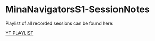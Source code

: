 # MinaNavigatorsS1-SessionNotes

Playlist of all recorded sessions can be found here:

[YT PLAYLIST](https://www.youtube.com/playlist?list=PLnupbCpmBlda_xATCet-K2-_1PQIb_eBo)